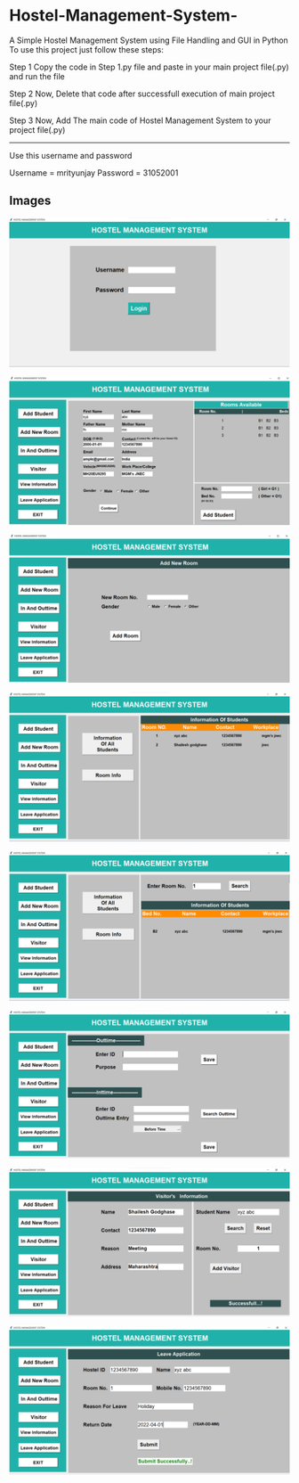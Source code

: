 # Hostel-Management-System-
A Simple Hostel Management System using File Handling and GUI in Python
To use this project just follow these steps:

Step 1
Copy the code in Step 1.py file and paste in your main project file(.py) and run the file

Step 2
Now, Delete that code after successfull execution of main project file(.py)

Step 3
Now, Add The main code of Hostel Management System to your project file(.py)

----------------------------------------------------

Use this username and password

Username = mrityunjay
Password = 31052001


## Images

![Login](https://raw.githubusercontent.com/ShaileshGodghase/Hostel-Management-System-/main/Images/Login.png)

![Add Student](https://raw.githubusercontent.com/ShaileshGodghase/Hostel-Management-System-/main/Images/addStudents.png)

![Add New Room](https://raw.githubusercontent.com/ShaileshGodghase/Hostel-Management-System-/main/Images/AddNewRoom.png)

![All Information](https://raw.githubusercontent.com/ShaileshGodghase/Hostel-Management-System-/main/Images/allInfo.png)

![Room Information](https://raw.githubusercontent.com/ShaileshGodghase/Hostel-Management-System-/main/Images/RoomInfo.png)

![In and Out Time](https://raw.githubusercontent.com/ShaileshGodghase/Hostel-Management-System-/main/Images/inOutTime.png)

![Visitor](https://raw.githubusercontent.com/ShaileshGodghase/Hostel-Management-System-/main/Images/visitor.png)

![Leave Application](https://raw.githubusercontent.com/ShaileshGodghase/Hostel-Management-System-/main/Images/Leave-Application.png)
